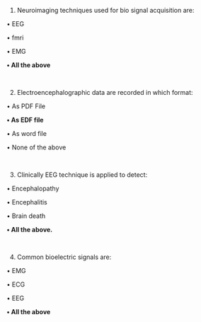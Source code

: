 1.	Neuroimaging techniques used for bio signal acquisition are: 

•	EEG

•	fmri

•	EMG

**•	All the above**

&nbsp;

2.	Electroencephalographic data are recorded in which format:

•	As PDF File

**•	As EDF file**

•	As word file

•	None of the above


&nbsp;

3.	Clinically EEG technique is applied to detect:

•	Encephalopathy

•	Encephalitis

•	Brain death

**•	All the above.**



&nbsp;

4.	Common bioelectric signals are:

•	EMG

•	ECG

•	EEG

**•	All the above**
